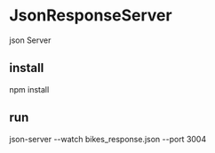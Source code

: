 # JsonResponseServer
json Server

## install

npm install

## run
json-server --watch bikes_response.json --port 3004


